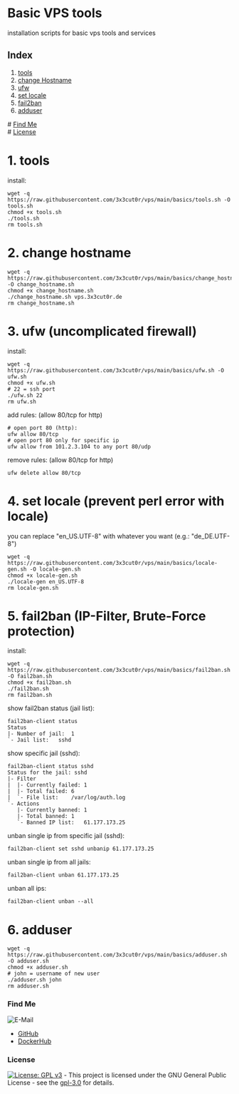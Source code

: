 # Basic VPS tools

installation scripts for basic vps tools and services

## Index

1. [tools](#tools)  
2. [change Hostname](#hostname)  
3. [ufw](#ufw)  
4. [set locale](#locale)  
5. [fail2ban](#fail2ban)   
6. [adduser](#adduser)  

\# [Find Me](#findme)  
\# [License](#license)  

# 1. tools <a name="tools"></a>
install:
```shell
wget -q https://raw.githubusercontent.com/3x3cut0r/vps/main/basics/tools.sh -O tools.sh
chmod +x tools.sh
./tools.sh
rm tools.sh

```

# 2. change hostname <a name="hostname"></a>
```shell
wget -q https://raw.githubusercontent.com/3x3cut0r/vps/main/basics/change_hostname.sh -O change_hostname.sh
chmod +x change_hostname.sh
./change_hostname.sh vps.3x3cut0r.de
rm change_hostname.sh

```

# 3. ufw (uncomplicated firewall) <a name="ufw"></a>
install:
```shell
wget -q https://raw.githubusercontent.com/3x3cut0r/vps/main/basics/ufw.sh -O ufw.sh
chmod +x ufw.sh
# 22 = ssh port
./ufw.sh 22
rm ufw.sh

```
add rules: (allow 80/tcp for http)
```shell
# open port 80 (http):
ufw allow 80/tcp
# open port 80 only for specific ip
ufw allow from 101.2.3.104 to any port 80/udp

```
remove rules: (allow 80/tcp for http)
```shell
ufw delete allow 80/tcp

```

# 4. set locale (prevent perl error with locale)<a name="locale"></a>
you can replace "en_US.UTF-8" with whatever you want (e.g.: "de_DE.UTF-8")
```shell
wget -q https://raw.githubusercontent.com/3x3cut0r/vps/main/basics/locale-gen.sh -O locale-gen.sh
chmod +x locale-gen.sh
./locale-gen en_US.UTF-8
rm locale-gen.sh

```

# 5. fail2ban (IP-Filter, Brute-Force protection) <a name="fail2ban"></a>
install:
```shell
wget -q https://raw.githubusercontent.com/3x3cut0r/vps/main/basics/fail2ban.sh -O fail2ban.sh
chmod +x fail2ban.sh
./fail2ban.sh
rm fail2ban.sh

```
show fail2ban status (jail list):
```shell
fail2ban-client status
Status
|- Number of jail:	1
`- Jail list:	sshd
```
show specific jail (sshd):
```shell
fail2ban-client status sshd
Status for the jail: sshd
|- Filter
|  |- Currently failed:	1
|  |- Total failed:	6
|  `- File list:	/var/log/auth.log
`- Actions
   |- Currently banned:	1
   |- Total banned:	1
   `- Banned IP list:	61.177.173.25
```
unban single ip from specific jail (sshd):
```shell
fail2ban-client set sshd unbanip 61.177.173.25
```
unban single ip from all jails:
```shell
fail2ban-client unban 61.177.173.25
```
unban all ips:
```shell
fail2ban-client unban --all
```

# 6. adduser <a name="adduser"></a>
```shell
wget -q https://raw.githubusercontent.com/3x3cut0r/vps/main/basics/adduser.sh -O adduser.sh
chmod +x adduser.sh
# john = username of new user
./adduser.sh john
rm adduser.sh

```

### Find Me <a name="findme"></a>

![E-Mail](https://img.shields.io/badge/E--Mail-executor55%40gmx.de-red)
* [GitHub](https://github.com/3x3cut0r)
* [DockerHub](https://hub.docker.com/u/3x3cut0r)

### License <a name="license"></a>

[![License: GPL v3](https://img.shields.io/badge/License-GPLv3-blue.svg)](https://www.gnu.org/licenses/gpl-3.0) - This project is licensed under the GNU General Public License - see the [gpl-3.0](https://www.gnu.org/licenses/gpl-3.0.en.html) for details.
